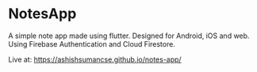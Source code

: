 # NotesApp

A simple note app made using flutter. Designed for Android, iOS and web. Using Firebase Authentication and Cloud Firestore.

Live at: https://ashishsumancse.github.io/notes-app/
